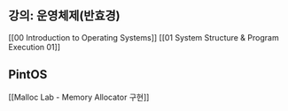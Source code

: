 ## 강의: 운영체제(반효경)
[[00 Introduction to Operating Systems]]
[[01 System Structure & Program Execution 01]]

## PintOS
[[Malloc Lab - Memory Allocator 구현]]
